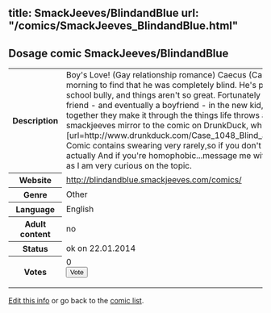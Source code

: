 title: SmackJeeves/BlindandBlue
url: "/comics/SmackJeeves_BlindandBlue.html"
---
Dosage comic SmackJeeves/BlindandBlue
-----------------------------------------

<p id="msg"></p>
<script type="text/javascript">
if (window.location.search === '?edit_info_mail=sent_ok') {
  var elem = document.getElementById("msg");
  elem.innerHTML = 'Edited information sucessfully sent for review, which is usually done daily. Thanks!';
  elem.className = 'ok';
}
</script>
<table class="comicinfo">
<tr>
<th>Description</th><td>Boy's Love! (Gay relationship romance) Caecus (Case) woke up one morning to find that he was completely blind. He's picked on by the school bully, and things aren't so great. Fortunately for Case, he finds a friend - and eventually a boyfriend - in the new kid, Darryl, and together they make it through the things life throws at them. A smackjeeves mirror to the comic on DrunkDuck, which you can read [url=http://www.drunkduck.com/Case_1048_Blind_and_Blue/]here[/url] Comic contains swearing very rarely,so if you don't like it...you'll be fine actually And if you're homophobic...message me with your reasons why as I am very curious on the topic.</td>
</tr>
<tr>
<th>Website</th><td><a href="http://blindandblue.smackjeeves.com/comics/">http://blindandblue.smackjeeves.com/comics/</a></td>
</tr>
<tr>
<th>Genre</th><td>Other</td>
</tr>
<tr>
<th>Language</th><td>English</td>
</tr>
<tr>
<th>Adult content</th><td>no</td>
</tr>
<tr>
<th>Status</th><td>ok on 22.01.2014</td>
</tr>
<tr>
<th>Votes</th><td>0
<form action="http://gaecounter.appspot.com/count/" method="POST">
<input name="name" type="hidden" value="SmackJeeves_BlindandBlue"/>
<input name="uid" type="hidden" id="voteuid" value=""/>
<input type="submit" value="Vote"/>
</form>
</td>
</tr>
</table>
<script type="text/javascript">
var ua = navigator.userAgent;
document.getElementById("voteuid").value = ua.replace(/[^a-zA-Z0-9\._:]/g , "_");;
</script>

[Edit this info](SmackJeeves_BlindandBlue_edit.html) or go back to the [comic list](../comic-index.html).
